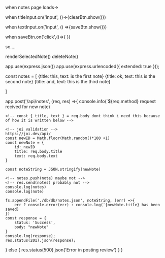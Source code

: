 <!-- //first of firsts
	//link notes page to " Get Started " btn -->

when notes page loads-> 
<!-- $(document).ready()=>{
	clearSvdNotes()=>{
		svdNotesArea.empty()
	}
	renderSvdNotes() notes for help below
	formClear()
		titleArea.empty()
		textArea.empty()
		hideBtns()=>{
			saveBtn.hide()
			clrBtn.hide()
			newBtn.hide()
		}
} -->

when titleInput.on('input', ()=>{clearBtn.show()})
	
when textInput.on('input', () =>{saveBtn.show()})
	

when saveBtn.on('click',()=>{
	<!--* formClear() made above -->
	<!--* clearSvdNotes() made above, one line might just write out in functions needed.(render) -->
		<!-- todo renderSvdNotes()marked above 
		?app.post & appendFile & app.get? 
		!in activity 19/server.js-ln30-70 -->
})

<!-- when existingNoteBtn.on('click', ()={
	newBtn.show()
	todo renderSelectedNote()-> app.get('/api/notes/:id', (req, res)=>{
		? res.json(`${req.body}`) ?
	})
}) -->

<!-- when newBtn.on('click', ()=>{
	*formClear()above in pageload
}) -->



so....

renderSelectedNote()
deleteNote()

app.use(express.json())
app.use(express.urlencoded({ extended: true }));


const notes = [
	{title: this, text: is the first note}
	{title: ok, text: this is the second note}
	{title: and, text: this is the third note}
	
]


<!--renderSvdNotes() something like this -->
app.post('/api/notes', (req, res) =>{
	console.info(`${req.method} request recived for new note)

	<!-- const { title, text } = req.body dont think i need this because of how it is written below -->

	<!-- joi validation -->
	https://joi.dev/api/
	const newID = Math.floor(Math.random()*100 +1)
	const newNote = {
		id: newID
		title: req.body.title
		text: req.body.text
	}

	const noteString = JSON.stringify(newNote)

	<!-- notes.push(note) maybe not -->
	<!-- res.send(notes) probably not -->
	console.log(notes)
	console.log(note)

	fs.appendFile('./db/db/notes.json', noteString, (err) =>{
		err ? console.error(err) : console.log(`{newNote.title} has been saved)
	})
	const response = {
		status: 'Success',
		body: "newNote"
	}
	console.log(response);
    res.status(201).json(response);
  } else {
    res.status(500).json('Error in posting review')
  }
 )
